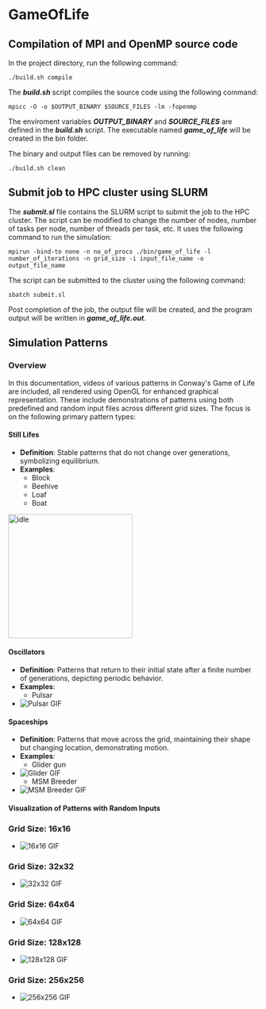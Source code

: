 # GameOfLife

## Compilation of MPI and OpenMP source code
In the project directory, run the following command:
```
./build.sh compile
```

The ***build.sh*** script compiles the source code using the following command:
```
mpicc -O -o $OUTPUT_BINARY $SOURCE_FILES -lm -fopenmp
```
The enviroment variables ***OUTPUT_BINARY*** and ***SOURCE_FILES*** are defined in the ***build.sh*** script. The executable named ***game_of_life*** will be created in the bin folder.

The binary and output files can be removed by running:
```
./build.sh clean
```

## Submit job to HPC cluster using SLURM
The ***submit.sl*** file contains the SLURM script to submit the job to the HPC cluster. The script can be modified to change the number of nodes, number of tasks per node, number of threads per task, etc. It uses the following command to run the simulation:
```
mpirun -bind-to none -n no_of_procs ./bin/game_of_life -l number_of_iterations -n grid_size -i input_file_name -o output_file_name
```
The script can be submitted to the cluster using the following command:
```
sbatch submit.sl
```
Post completion of the job, the output file will be created, and the program output will be written in ***game_of_life.out***.

## Simulation Patterns

### Overview
In this documentation, videos of various patterns in Conway's Game of Life are included, all rendered using OpenGL for enhanced graphical representation. These include demonstrations of patterns using both predefined and random input files across different grid sizes. The focus is on the following primary pattern types:

#### Still Lifes
- **Definition**: Stable patterns that do not change over generations, symbolizing equilibrium.
- **Examples**: 
  - Block
  - Beehive
  - Loaf
  - Boat
<img src="openGL/videos/idle.gif" width="250" height="250" alt="idle">

#### Oscillators
- **Definition**: Patterns that return to their initial state after a finite number of generations, depicting periodic behavior.
- **Examples**: 
  - Pulsar
- ![Pulsar GIF](openGL/videos/oscillator.gif)

#### Spaceships
- **Definition**: Patterns that move across the grid, maintaining their shape but changing location, demonstrating motion.
- **Examples**:
  - Glider gun
- ![Glider GIF](openGL/videos/glider-gun.gif)
  - MSM Breeder
- ![MSM Breeder GIF](openGL/videos/breeder1.gif)
  

#### Visualization of Patterns with Random Inputs

### Grid Size: 16x16
- ![16x16 GIF](openGL/videos/16.gif)

### Grid Size: 32x32
- ![32x32 GIF](openGL/videos/32.gif)

### Grid Size: 64x64
- ![64x64 GIF](openGL/videos/64.gif)

### Grid Size: 128x128
- ![128x128 GIF](openGL/videos/128.gif)

### Grid Size: 256x256
- ![256x256 GIF](openGL/videos/256.gif)



